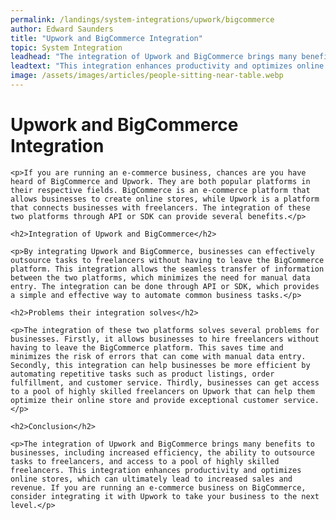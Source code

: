 ```yaml
---
permalink: /landings/system-integrations/upwork/bigcommerce
author: Edward Saunders
title: "Upwork and BigCommerce Integration"
topic: System Integration
leadhead: "The integration of Upwork and BigCommerce brings many benefits to businesses, including increased efficiency, the ability to outsource tasks to freelancers, and access to a pool of highly skilled freelancers"
leadtext: "This integration enhances productivity and optimizes online stores, which can ultimately lead to increased sales and revenue. If you are running an e-commerce business on BigCommerce, consider integrating it with Upwork to take your business to the next level."
image: /assets/images/articles/people-sitting-near-table.webp
---
```

<div class="arttext">
	<h1>Upwork and BigCommerce Integration</h1>

	<p>If you are running an e-commerce business, chances are you have heard of BigCommerce and Upwork. They are both popular platforms in their respective fields. BigCommerce is an e-commerce platform that allows businesses to create online stores, while Upwork is a platform that connects businesses with freelancers. The integration of these two platforms through API or SDK can provide several benefits.</p>

	<h2>Integration of Upwork and BigCommerce</h2>

	<p>By integrating Upwork and BigCommerce, businesses can effectively outsource tasks to freelancers without having to leave the BigCommerce platform. This integration allows the seamless transfer of information between the two platforms, which minimizes the need for manual data entry. The integration can be done through API or SDK, which provides a simple and effective way to automate common business tasks.</p>

	<h2>Problems their integration solves</h2>

	<p>The integration of these two platforms solves several problems for businesses. Firstly, it allows businesses to hire freelancers without having to leave the BigCommerce platform. This saves time and minimizes the risk of errors that can come with manual data entry. Secondly, this integration can help businesses be more efficient by automating repetitive tasks such as product listings, order fulfillment, and customer service. Thirdly, businesses can get access to a pool of highly skilled freelancers on Upwork that can help them optimize their online store and provide exceptional customer service.</p>

	<h2>Conclusion</h2>

	<p>The integration of Upwork and BigCommerce brings many benefits to businesses, including increased efficiency, the ability to outsource tasks to freelancers, and access to a pool of highly skilled freelancers. This integration enhances productivity and optimizes online stores, which can ultimately lead to increased sales and revenue. If you are running an e-commerce business on BigCommerce, consider integrating it with Upwork to take your business to the next level.</p>

</div>